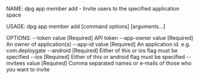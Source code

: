 NAME:
   dpg app member add - Invite users to the specified application space

USAGE:
   dpg app member add [command options] [arguments...]

OPTIONS:
   --token value      [Required] API token
   --app-owner value  [Required] An owner of application(s)
   --app-id value     [Required] An application id. e.g. com.deploygate
   --android          [Required] Either of this or ios flag must be specified
   --ios              [Required] Either of this or android flag must be specified
   --invitees value   [Required] Comma separated names or e-mails of those who you want to invite
   

